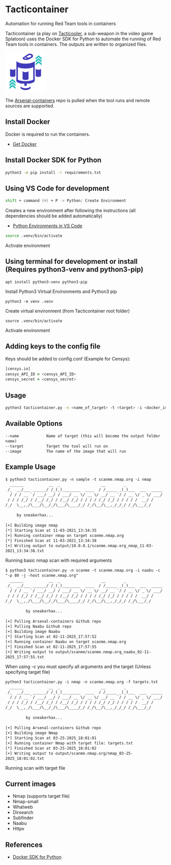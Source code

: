 # Tacticontainer

Automation for running Red Team tools in containers

Tacticontainer (a play on [Tacticooler](https://splatoon.fandom.com/wiki/Tacticooler), a sub-weapon in the video game Splatoon) uses the Docker SDK for Python to automate the running of Red Team tools in containers. The outputs are written to organized files.

![alt text](.img/tacticooler.png)

The [Arsenal-containers](https://github.com/sneakerhax/Arsenal-containers) repo is pulled when the tool runs and remote sources are supported.

## Install Docker

Docker is required to run the containers.

* [Get Docker](https://docs.docker.com/get-docker/)

## Install Docker SDK for Python

```zsh
python3 -m pip install -r requirements.txt
```

## Using VS Code for development

```zsh
shift + command (⌘) + P -> Python: Create Environment
```

Creates a new environment after following the instructions (all dependencies should be added automatically)

* [Python Environments in VS Code](https://code.visualstudio.com/docs/python/environments)

```zsh
source .venv/bin/activate
```

Activate environment

## Using terminal for development or install (Requires python3-venv and python3-pip)

```
apt install python3-venv python3-pip
```

Install Python3 Virtual Environments and Python3 pip

```
python3 -m venv .venv
```

Create virtual environment (from Tacticontainer root folder)

```
source .venv/bin/activate
```

Activate environment

## Adding keys to the config file

Keys should be added to config.conf (Example for Censys):

```zsh
[censys.io]
censys_API_ID = <censys_API_ID>
censys_secret = <censys_secret>
```

## Usage

```zsh
python3 tacticontainer.py -n <name_of_target> -t <target> -i <docker_image_name>
```

## Available Options
```
--name            Name of target (this will become the output folder name)
--target          Target the tool will run on
--image           The name of the image that will run
```

## Example Usage

```
$ python3 tacticontainer.py -n sample -t scanme.nmap.org -i nmap
  ______           __  _                  __        _
 /_  __/___ ______/ /_(_)________  ____  / /_____ _(_)___  ___  _____
  / / / __ `/ ___/ __/ / ___/ __ \/ __ \/ __/ __ `/ / __ \/ _ \/ ___/
 / / / /_/ / /__/ /_/ / /__/ /_/ / / / / /_/ /_/ / / / / /  __/ /
/_/  \__,_/\___/\__/_/\___/\____/_/ /_/\__/\__,_/_/_/ /_/\___/_/

	 by sneakerhax...

[+] Building image nmap
[*] Starting Scan at 11-03-2021_13:34:35
[+] Running container nmap on target scanme.nmap.org
[*] Finished Scan at 11-03-2021_13:34:38
[+] Writing output to output/10.0.0.1/scanme.nmap.org_nmap_11-03-2021_13:34:38.txt
```
Running basic nmap scan with required arguments

```
$ python3 tacticontainer.py -n scanme -t scanme.nmap.org -i naabu -c "-p 80 -j -host scanme.nmap.org"
  ______           __  _                  __        _
 /_  __/___ ______/ /_(_)________  ____  / /_____ _(_)___  ___  _____
  / / / __ `/ ___/ __/ / ___/ __ \/ __ \/ __/ __ `/ / __ \/ _ \/ ___/
 / / / /_/ / /__/ /_/ / /__/ /_/ / / / / /_/ /_/ / / / / /  __/ /
/_/  \__,_/\___/\__/_/\___/\____/_/ /_/\__/\__,_/_/_/ /_/\___/_/

         by sneakerhax...

[+] Pulling Arsenal-containers Github repo
[+] Pulling Naabu Github repo
[+] Building image Naabu
[*] Starting Scan at 02-11-2025_17:57:52
[+] Running container Naabu on target scanme.nmap.org
[*] Finished Scan at 02-11-2025_17:57:55
[+] Writing output to output/scanme/scanme.nmap.org_naabu_02-11-2025_17:57:55.txt
```
When using -c you must specify all arguments and the target (Unless specifying target file)

```
python3 tacticontainer.py -i nmap -n scanme.nmap.org -f targets.txt           
  ______           __  _                  __        _
 /_  __/___ ______/ /_(_)________  ____  / /_____ _(_)___  ___  _____
  / / / __ `/ ___/ __/ / ___/ __ \/ __ \/ __/ __ `/ / __ \/ _ \/ ___/
 / / / /_/ / /__/ /_/ / /__/ /_/ / / / / /_/ /_/ / / / / /  __/ /
/_/  \__,_/\___/\__/_/\___/\____/_/ /_/\__/\__,_/_/_/ /_/\___/_/

         by sneakerhax...

[+] Pulling Arsenal-containers Github repo
[+] Building image Nmap
[*] Starting Scan at 03-25-2025_18:01:01
[+] Running container Nmap with target file: targets.txt
[*] Finished Scan at 03-25-2025_18:01:02
[+] Writing output to output/scanme.nmap.org/nmap_03-25-2025_18:01:02.txt
```

Running scan with target file

## Current images

* Nmap (supports target file)
* Nmap-small
* Whatweb
* Dirsearch
* Subfinder
* Naabu
* Httpx

## References

* [Docker SDK for Python](https://docker-py.readthedocs.io/en/stable/)
